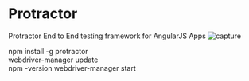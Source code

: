 # Protractor
Protractor End to End testing framework for AngularJS Apps
![capture](https://user-images.githubusercontent.com/24494133/42014358-8fe1d846-7abf-11e8-9dab-b225666e26d7.PNG)


npm install -g protractor <br>
webdriver-manager update <br>
npm -version
webdriver-manager start

